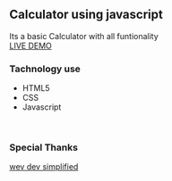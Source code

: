 ## Calculator using javascript 
Its a basic Calculator with all funtionality
<br>
[ LIVE DEMO ](https://shohanurrahmanshohan.github.io/Calculator)
<br>
### Tachnology use 
- HTML5
- CSS
- Javascript
<br>
  
### Special Thanks <br>
[ wev dev simplified ](https://github.com/WebDevSimplified ) 
